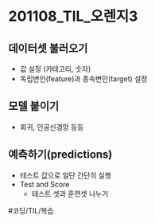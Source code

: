 # 201108_TIL_오렌지3
## 데이터셋 불러오기
- 값 설정 (카테고리, 숫자)
- 독립변인(feature)과 종속변인(target) 설정

## 모델 붙이기
- 회귀, 인공신경망 등등

## 예측하기(predictions)
- 테스트 값으로 일단 간단히 실행
- Test and Score
	- 테스트 셋과 훈련셋 나누기

#코딩/TIL/복습